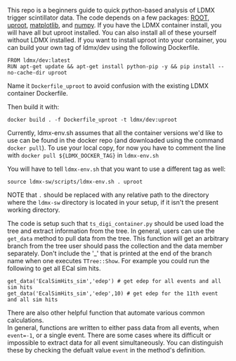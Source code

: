 This repo is a beginners guide to quick python-based analysis of LDMX trigger scintillator data. 
The code depends on a few packages: [ROOT](https://root.cern.ch/downloading-root), [uproot](https://github.com/scikit-hep/uproot#jagged-array-performance), [matplotlib](https://matplotlib.org/3.2.1/users/installing.html), and [numpy](https://numpy.org/install/). If you have 
the LDMX container install, you will have all but uproot installed.  You can also install all 
of these yourself without LDMX installed. If you want to install uproot into your container, 
you can build your own tag of ldmx/dev using the following Dockerfile.

```
FROM ldmx/dev:latest
RUN apt-get update && apt-get install python-pip -y && pip install --no-cache-dir uproot
```

Name it `Dockerfile_uproot` to avoid confusion with the existing LDMX container Dockerfile.


Then build it with:

`docker build . -f Dockerfile_uproot -t ldmx/dev:uproot`

Currently, ldmx-env.sh assumes that all the container versions we'd like to use can be found in the docker repo (and downloaded using the command `docker pull`).
To use your local copy, for now you have to comment the line with `docker pull ${LDMX_DOCKER_TAG}` in `ldmx-env.sh`

You will have to tell `ldmx-env.sh` that you want to use a different tag as well:

`source ldmx-sw/scripts/ldmx-env.sh . uproot`

NOTE that `.` should be replaced with any relative path to the directory where the `ldmx-sw` directory is located in your setup, if it isn't the present working directory.

The code is setup such that `ts_digi_container.py` should be used load the tree and
extract information from the tree. In general, users can use the `get_data`
method to pull data from the tree. This function will get an arbitrary branch from 
the tree user should pass the collection and the data member separately.  Don't include
the '_' that is printed at the end of the branch name when one executes `TTree::Show`.
For example you could run the following to get all ECal sim hits.  

```
get_data('EcalSimHits_sim','edep') # get edep for all events and all sim hits
get_data('EcalSimHits_sim','edep',10) # get edep for the 11th event and all sim hits
```

There are also other helpful function that automate various common calculations.  
In general, functions are written to either pass data from all events, when `event=-1`,
or a single event.  There are some cases where its difficult or impossible to extract 
data for all event simultaneously.  You can distinguish these by checking the defualt
value `event` in the method's definition.

